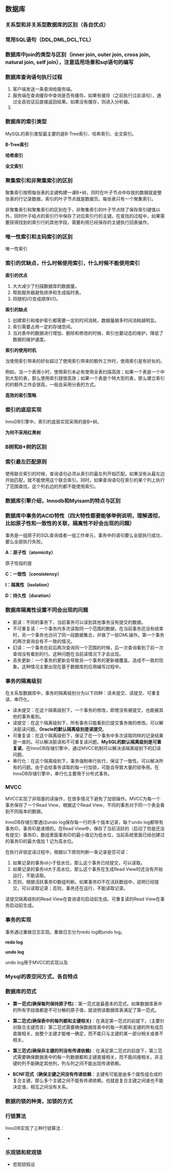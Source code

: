 ## 数据库



### 关系型和非关系型数据库的区别（各自优点）



### 常用SQL语句（DDL,DML,DCL,TCL）



### 数据库中join的类型与区别（inner join, outer join, cross join, natural join, self join），注意适用场景和sql语句的编写



### 数据库查询语句执行过程

1. 客户端发送一条查询给服务端。
2. 服务端在查询缓存中查询是否有缓存。如果有缓存（之前执行过此语句），通过全县验证后直接返回结果。如果没有缓存，则进入分析器。
3. 

### 数据库的索引类型

MySQL的索引类型最主要的是B-Tree索引、哈希索引、全文索引。

**B-Tree索引**



**哈希索引**



**全文索引**



### 聚集索引和非聚集索引的区别

聚集索引按照每张表的主键构建一课B+树，同时在叶子节点中存放的数据就是整张表的行记录数据，索引的叶子节点就是数据页。每张表只有一个聚集索引。

非聚集索引和聚集索引的区别在于，非聚集索引的叶子节点除了保存索引键值以外，同时叶子结点的索引行中保存了对应索引行的主键。在查找的过程中，如果需要获得找到的索引行的其他字段，需要利用已经保存的主键执行回表操作。

### 唯一性索引和主码索引的区别

唯一性索引

### 索引的优缺点，什么时候使用索引，什么时候不能使用索引

**索引的优点**

1. 大大减少了扫描数据库的数据量。
2. 帮助服务器避免排序和生成临时表。
3. 将随机I/O变成顺序I/O。

**索引的缺点**

1. 创建索引和维护索引都需要一定的时间消耗，数据量越多时间消耗越明显。
2. 索引需要占用一定的存储空间。
3. 当对表中的数据进行增加、删除和修改的时候，索引也要动态的维护，降低了数据的维护速度。

**索引的使用时机**

当使用索引带来的好处超过了使用索引带来的额外工作时，使用索引是有好处的。

例如，当一个表很小时，使用索引未必有使用全表扫描高效；如果一个表是一个中到大型的表，那么使用索引就很高效；如果一个表是个特大型的表，那么建立索引的的额外工作会很高，一般会采用分表的方式。

**高效的索引策略**



### 索引的底层实现

InnoDB引擎中，索引的底层实现采用的是B+树。

**为何不采用红黑树**



### B树和B+树的区别



### 索引最左匹配原则

使用联合索引的时候，查询语句必须从索引的最左列开始匹配。如果没有从最左边开始匹配，就不能使用这个联合索引。同时，如果查询语句在索引的某个列上执行了范围查找，这个列右边的列都不能使用索引。

### 数据库引擎介绍，Innodb和Myisam的特点与区别



### 数据库中事务的ACID特性（四大特性都要能够举例说明，理解透彻，比如原子性和一致性的关联，隔离性不好会出现的问题）

事务是一组原子的SQL查询或者一组工作单元，事务中的语句要么全部执行成功，要么全部执行失败。

**A：原子性（atomicity）**

原子性指的是

**C：一致性（consistency）**



**I：隔离性（isolation）**



**D：持久性（duration）**



### 数据库隔离性设置不同会出现的问题

* 脏读：不同的事务下，当前事务可以读到其他事务没有提交的数据。
* 不可重复读：一个事务内多次读取同一个范围的数据，在当前事务还没有结束时，另一个事务也访问了同一段数据集合，并做了一些DML操作。第一个事务的两次查询会有不一致的情况。
* 幻读：一个事务在前后两次查询同一个范围的时候，后一次查询看到了前一次查询没有看到的行。这种问题在当前读情况下才会出现。
* 丢失更新：一个事务的更新会导致另一个事务的更新被覆盖，造成不一致的现象。这种情况主要出现在基于数据库的应用编写过程中。

### 事务的隔离级别

在关系型数据库中，事务的隔离级别分为以下四种：读未提交、读提交、可重复读、串荇化。

* 读未提交：在这个隔离级别下，一个事务的修改，即使没有被提交，也能被其他的事务看到。
* 读提交：在这个隔离级别下，所有事务只能看到已提交事务做的修改。可以解决脏读问题。**Oracle的默认隔离级别是读提交**。
* 可重复读：在这个隔离级别下，保证了在一个事务中多次读取同样的记录结果是一直的。可以解决脏读和不可重复读问题。**MySQL的默认隔离级别是可重复读**。在InnoDB存储引擎中，通过MVCC机制可以解决该隔离级别下的幻读问题。
* 串行化：在这个隔离级别下，事务强制串行执行，保证了一致性。可以解决所有的问题。由于会给事务读取的每一行加锁，可能会导致大量的锁争用。在InnoDB存储引擎中，串行化主要用于分布式事务。

### MVCC

MVCC实现了非阻塞的读操作，在很多情况下避免了加锁操作。MVCC为每一个事务保存了一个Read View，根据这个Read View，不同的事务对于同一个表会看到不同版本的数据。

InnoDB存储引擎通过undo log保存每一行的多个版本记录，每个undo log都带有事务ID，事务ID是递增的。在Read View中，保存了当前活跃的（启动了但是还没有提交）事务ID，数组里面事务ID的最小值记为低水位，当前系统里面已经创建过的事务ID的最大值加 1 记为高水位。

在执行非锁定读过程中，根据以下原则判断一条记录是否可读：

1. 如果记录的事务id小于低水位，那么这个事务已经提交，可以读取。
2. 如果记录的事务id大于高水位，那么这个事务在生成Read View时还没有开始运行，不能读取。
3. 否则，根据活跃事务ID数组判断。如果事务ID不在活跃数组中，说明已经提交，可以读取记录；否则，事务还在运行，不能读取记录。

读提交隔离级别的Read View在查询语句启动前生成。可重复读的Read View在事务启动前生成。

### 事务的实现

事务通过重做日志实现。重做日志分为redo log和undo log。

**redo log**



**undo log**

undo log用于MVCC的实现以及

### Mysql的表空间方式，各自特点



### 数据库的范式

* **第一范式(确保每列保持原子性)**：第一范式是最基本的范式。如果数据库表中的所有字段值都是不可分解的原子值，就说明该数据库表满足了第一范式。

* **第二范式(确保表中的每列都和主键相关)**：在满足第一范式的前提下，（主要针对联合主键而言）第二范式需要确保数据库表中的每一列都和主键的所有成员直接相关，由整个主键才能唯一确定，而不能只与主键的某一部分相关或者不相关。 

* **第三范式(确保非主键的列没有传递依赖)**：在满足第二范式的前提下，第三范式需要确保数据表中的每一列数据都和主键直接相关，而不能间接相关。非主键的列不能确定其他列，列与列之间不能出现传递依赖。

* **BCNF范式（确保主键之间没有传递依赖**：主键有可能是由多个属性组合成的复合主键，那么多个主键之间不能有传递依赖。也就是复合主键之间谁也不能决定谁，相互之间没有关系。

### 数据的锁的种类，加锁的方式



### 行锁算法

InnoDB实现了三种行锁算法：

* 

### 乐观锁和悲观锁

* 悲观锁假设


